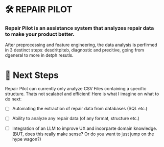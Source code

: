 # 🛠️ REPAIR PILOT
### Repair Pilot is an assistance system that analyzes repair data to make your product better.  
After preprocessing and feature engineering, the data analysis is perfirmed in 3 destinct steps: desdritpiteb, diagnostic and precitive, going from dgeneral to more in detph resutls.

# 🎯 Next Steps
Repair Pilot can currently only analyze CSV Files containing a specific structure. Thats not scalabel and efficient!
Here is what I imagine on what to do next:

- [ ] Automating the extraction of repair data from databases (SQL etc.) 
- [ ] Ability to analyze any repair data (of any format, structure etc.)
- [ ] Integration of an LLM to improve UX and incorparte domain knowledge. (BUT, does this really make sense? Or do you want to just jump on the hype wagon?)
      
     
